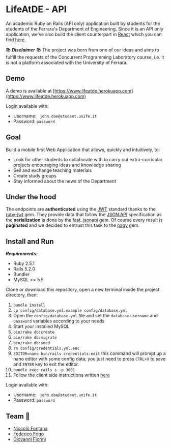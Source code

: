 
# LifeAtDE - API
An academic Ruby on Rails (API only) application built by students for the students of the Ferrara's Department of Engineering.
Since it is an API only application, we've also build the client counterpart in [React](https://github.com/facebook/react) which you can find [here](https://github.com/xBlue0/lifeatde-app).

:books: *__Disclaimer__* :books:
The project was born from one of our ideas and aims to fulfill the requests of the Concurrent Programming Laboratory course, i.e. it is not a platform associated with the University of Ferrara.

## Demo
A demo is available at [https://www.lifeatde.herokuapp.com](https://www.lifeatde.herokuapp.com)

Login available with:
* Username: ``` john.doe@student.unife.it```
* Password: ```password```

## Goal
Build a mobile first Web Application that allows, quickly and intuitively, to:
* Look for other students to collaborate with to carry out extra-curricular projects encouraging ideas and knowledge sharing
* Sell and exchange teaching materials
* Create study groups
* Stay informed about the news of the Department

## Under the hood
The endpoints are **authenticated** using the [JWT](https://jwt.io) standard thanks to the [ruby-jwt](https://github.com/jwt/ruby-jwt) gem. They provide data that follow the [JSON:API](https://jsonapi.org) specification as the **serialization** is done by the [fast_jsonapi](https://github.com/Netflix/fast_jsonapi) gem.
Of course every result is **paginated** and we decided to entrust this task to the [pagy](https://github.com/ddnexus/pagy) gem.

## Install and Run
**_Requirements:_**
* Ruby 2.5.1
* Rails 5.2.0
* Bundler 
* MySQL >= 5.5

Clone or download this repository, open a new terminal inside the project directory, then:
1. ```bundle install```
2. ```cp config/database.yml.example config/database.yml```
3. Open the ```config/database.yml``` file and set the ```database``` ```username``` and ```password``` variables according to your needs
4. Start your installed MySQL 
5. ```bin/rake db:create```
6. ```bin/rake db:migrate```
7. ```bin/rake db:seed```
8. ```rm config/credentials.yml.enc```
9. ```EDITOR=nano bin/rails credentials:edit``` this command will prompt up a nano editor with some config data; you just need to press ```CTRL+X``` to save and ```ENTER``` key to exit the editor.
10. ```bundle exec rails s -p 3001```
11. Follow the client side instructions written [here](https://github.com/xBlue0/lifeatde-app)

Login available with:
* Username: ``` john.doe@student.unife.it```
* Password: ```password```

## Team :rocket:
* [Niccolò Fontana](https://github.com/NicFontana)
* [Federico Frigo](https://github.com/xBlue0)
* [Giovanni Fiorini](https://github.com/GiovanniFiorini)